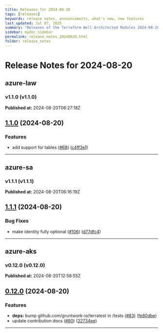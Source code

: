 ```yaml
---
title: Releases for 2024-08-20
tags: [releases]
keywords: release notes, announcements, what's new, new features
last_updated: Jul 07, 2025
summary: "Releases of the Terraform Well Architected Modules 2024-08-20"
sidebar: mydoc_sidebar
permalink: release_notes_20240820.html
folder: release_notes
---
```


# Release Notes for 2024-08-20

## azure-law
### v1.1.0 (v1.1.0)
**Published at:** 2024-08-20T06:27:18Z

## [1.1.0](https://github.com/CloudNationHQ/terraform-azure-law/compare/v1.0.0...v1.1.0) (2024-08-20)


### Features

* add support for tables ([#68](https://github.com/CloudNationHQ/terraform-azure-law/issues/68)) ([c4ff3e1](https://github.com/CloudNationHQ/terraform-azure-law/commit/c4ff3e1cc98bc53e043709d552492edd4a00ac77))

---

## azure-sa
### v1.1.1 (v1.1.1)
**Published at:** 2024-08-20T06:16:19Z

## [1.1.1](https://github.com/CloudNationHQ/terraform-azure-sa/compare/v1.1.0...v1.1.1) (2024-08-20)


### Bug Fixes

* make identity fully optional ([#106](https://github.com/CloudNationHQ/terraform-azure-sa/issues/106)) ([d77dfc4](https://github.com/CloudNationHQ/terraform-azure-sa/commit/d77dfc4f77c776213c7a6ed09622dba61e07745b))

---

## azure-aks
### v0.12.0 (v0.12.0)
**Published at:** 2024-08-20T12:58:55Z

## [0.12.0](https://github.com/CloudNationHQ/terraform-azure-aks/compare/v0.11.0...v0.12.0) (2024-08-20)


### Features

* **deps:** bump github.com/gruntwork-io/terratest in /tests ([#83](https://github.com/CloudNationHQ/terraform-azure-aks/issues/83)) ([fe80dbe](https://github.com/CloudNationHQ/terraform-azure-aks/commit/fe80dbe81c1051582c15299dfc62b74705831ec1))
* update contribution docs ([#80](https://github.com/CloudNationHQ/terraform-azure-aks/issues/80)) ([22734ee](https://github.com/CloudNationHQ/terraform-azure-aks/commit/22734ee710b1dcb7f985fb7fba031620c7b50247))

---

